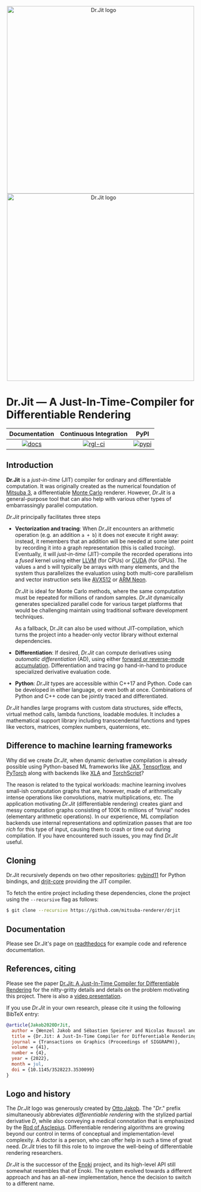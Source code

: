 <p align="center">
<img src="https://github.com/mitsuba-renderer/drjit-core/raw/master/resources/drjit-logo-dark.svg#gh-light-mode-only" alt="Dr.Jit logo" width="500"/>
<img src="https://github.com/mitsuba-renderer/drjit-core/raw/master/resources/drjit-logo-light.svg#gh-dark-mode-only" alt="Dr.Jit logo" width="500"/>
</p>

# Dr.Jit — A Just-In-Time-Compiler for Differentiable Rendering

| Documentation   | Continuous Integration |       PyPI      |
|      :---:      |          :---:         |       :---:     |
| [![docs][1]][2] |    [![rgl-ci][3]][4]   | [![pypi][5]][6] |


[1]: https://readthedocs.org/projects/drjit/badge/?version=latest
[2]: http://drjit.readthedocs.org/en/latest
[3]: https://rgl-ci.epfl.ch/app/rest/builds/aggregated/strob:(buildType:(project:(id:DrJit)))/statusIcon.svg
[4]: https://rgl-ci.epfl.ch/project/DrJit?mode=trends&guest=1
[5]: https://img.shields.io/pypi/v/drjit.svg
[6]: https://pypi.org/pypi/drjit

## Introduction

**Dr.Jit** is a _just-in-time_ (JIT) compiler for ordinary and differentiable
computation. It was originally created as the numerical foundation of [Mitsuba
3](https://github.com/mitsuba-renderer/mitsuba3), a differentiable [Monte
Carlo](https://en.wikipedia.org/wiki/Monte_Carlo_method) renderer. However,
_Dr.Jit_ is a general-purpose tool that can also help with various other types
of embarrassingly parallel computation.

_Dr.Jit_ principally facilitates three steps

- **Vectorization and tracing**: When _Dr.Jit_ encounters an arithmetic
  operation (e.g. an addition `a + b`) it does not execute it right away:
  instead, it remembers that an addition will be needed at some later point by
  recording it into a graph representation (this is called _tracing_).
  Eventually, it will _just-in-time_ (JIT)-compile the recorded operations into
  a _fused_ kernel using either [LLVM](https://en.wikipedia.org/wiki/LLVM) (for
  CPUs) or [CUDA](https://en.wikipedia.org/wiki/CUDA) (for GPUs). The values
  `a` and `b` will typically be arrays with many elements, and the system thus
  parallelizes the evaluation using both multi-core parallelism and vector
  instruction sets like [AVX512](https://en.wikipedia.org/wiki/AVX-512) or [ARM
  Neon](https://developer.arm.com/architectures/instruction-sets/simd-isas/neon).

  _Dr.Jit_ is ideal for Monte Carlo methods, where the same computation must be
  repeated for millions of random samples. _Dr.Jit_ dynamically generates
  specialized parallel code for various target platforms that would be
  challenging maintain using traditional software development techniques.

  As a fallback, Dr.Jit can also be used without JIT-compilation, which turns
  the project into a header-only vector library without external dependencies.

- **Differentiation**: If desired, _Dr.Jit_ can compute derivatives using
  _automatic differentiation_ (AD), using either [forward or reverse-mode
  accumulation](https://en.wikipedia.org/wiki/Automatic_differentiation).
  Differentiation and tracing go hand-in-hand to produce specialized derivative
  evaluation code.

- **Python**: _Dr.Jit_ types are accessible within C++17 and Python. Code can be
  developed in either language, or even both at once. Combinations of Python
  and C++ code can be jointly traced and differentiated.

_Dr.Jit_ handles large programs with custom data structures, side effects,
virtual method calls, lambda functions, loadable modules. It includes a
mathematical support library including transcendental functions and types like
vectors, matrices, complex numbers, quaternions, etc.

## Difference to machine learning frameworks

Why did we create _Dr.Jit_, when dynamic derivative compilation is already
possible using Python-based ML frameworks like
[JAX](https://github.com/google/jax), [Tensorflow](https://www.tensorflow.org),
and [PyTorch](https://github.com/pytorch/pytorch) along with backends like
[XLA](https://www.tensorflow.org/xla) and
[TorchScript](https://pytorch.org/docs/stable/jit.html)? 

The reason is related to the typical workloads: machine learning involves
small-ish computation graphs that are, however, made of arithmetically intense
operations like convolutions, matrix multiplications, etc. The application
motivating _Dr.Jit_ (differentiable rendering) creates giant and messy
computation graphs consisting of 100K to millions of "trivial" nodes
(elementary arithmetic operations). In our experience, ML compilation backends
use internal representations and optimization passes that are _too rich_ for
this type of input, causing them to crash or time out during compilation. If
you have encountered such issues, you may find _Dr.Jit_ useful.

## Cloning

Dr.Jit recursively depends on two other repositories:
[pybind11](https://github.com/pybind/pybind11) for Python bindings, and
[drjit-core](https://github.com/mitsuba-renderer/drjit-core) providing the JIT
compiler.

To fetch the entire project including these dependencies, clone the project
using the ``--recursive`` flag as follows:

```bash
$ git clone --recursive https://github.com/mitsuba-renderer/drjit
```

## Documentation

Please see Dr.Jit's page on [readthedocs](https://drjit.readthedocs.io) for
example code and reference documentation.

## References, citing

Please see the paper [Dr.Jit: A Just-In-Time Compiler for Differentiable
Rendering](https://rgl.epfl.ch/publications/Jakob2020DrJit) for the
nitty-gritty details and details on the problem motivating this project. There
is also a [video
presentation](https://rgl.s3.eu-central-1.amazonaws.com/media/papers/Jakob2020DrJit.mp4).

If you use _Dr.Jit_ in your own research, please cite it using the following
BibTeX entry:
```bibtex
@article{Jakob2020DrJit,
  author = {Wenzel Jakob and Sébastien Speierer and Nicolas Roussel and Delio Vicini},
  title = {Dr.Jit: A Just-In-Time Compiler for Differentiable Rendering},
  journal = {Transactions on Graphics (Proceedings of SIGGRAPH)},
  volume = {41},
  number = {4},
  year = {2022},
  month = jul,
  doi = {10.1145/3528223.3530099}
}
```

## Logo and history

The _Dr.Jit_ logo was generously created by [Otto
Jakob](https://ottojakob.com). The "_Dr_." prefix simultaneously abbreviates
_differentiable rendering_ with the stylized partial derivative _D_, while also
conveying a medical connotation that is emphasized by the [Rod of
Asclepius](https://en.wikipedia.org/wiki/Rod_of_Asclepius). Differentiable
rendering algorithms are growing beyond our control in terms of conceptual and
implementation-level complexity. A doctor is a person, who can offer help in
such a time of great need. _Dr.Jit_ tries to fill this role to to improve the
well-being of differentiable rendering researchers.

_Dr.Jit_ is the successor of the
[Enoki](https://github.com/mitsuba-renderer/enoki) project, and its high-level
API still somewhat resembles that of Enoki. The system evolved towards a
different approach and has an all-new implementation, hence the decision
to switch to a different name.
